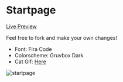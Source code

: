 # Startpage

[Live Preview]([https://kencx.github.io/startpage/](https://peyrzival-bento.github.io/startpage/))

Feel free to fork and make your own changes!

- Font: Fira Code
- Colorscheme: Gruvbox Dark
- Cat Gif: [Here](https://twitter.com/avogado6/status/1165595520967954432?s=19)

![startpage](startpage.gif)

